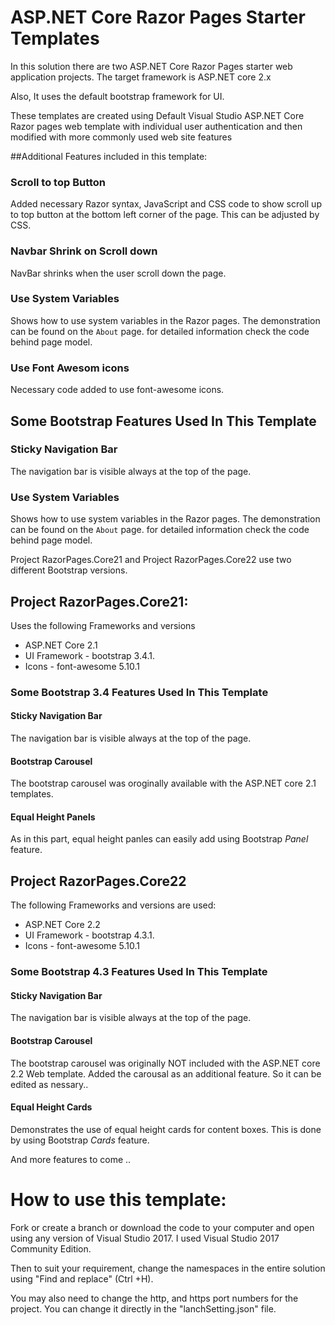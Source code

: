 # ASP.NET Core Razor Pages Starter Templates

In this solution there are two ASP.NET Core Razor Pages starter web application projects. The target framework is ASP.NET core 2.x

Also, It uses the default bootstrap framework for UI.

These templates are created using Default Visual Studio ASP.NET Core Razor pages web template with individual user authentication and then modified with more commonly used web site features

##Additional Features included in this template:

### Scroll to top Button
Added necessary Razor syntax, JavaScript and CSS code to show scroll up to top button at the bottom left corner of the page. This can be adjusted by CSS.

### Navbar Shrink on Scroll down
NavBar shrinks when the user scroll down the page.

### Use System Variables
Shows how to use system variables in the Razor pages. The demonstration can be found on the `About` page. for detailed information check the code behind page model.

### Use Font Awesom icons
Necessary code added to use font-awesome icons.

## Some Bootstrap Features Used In This Template

### Sticky Navigation Bar
The navigation bar is visible always at the top of the page.

### Use System Variables
Shows how to use system variables in the Razor pages. The demonstration can be found on the `About` page. for detailed information check the code behind page model.

Project RazorPages.Core21 and Project RazorPages.Core22 use two different Bootstrap versions.   

## Project RazorPages.Core21:
Uses the following Frameworks and versions
<ul>
  <li>ASP.NET Core 2.1</li>
  <li>UI Framework - bootstrap 3.4.1.</li>
  <li>Icons - font-awesome 5.10.1</li>
</ul>

### Some Bootstrap 3.4 Features Used In This Template

#### Sticky Navigation Bar
The navigation bar is visible always at the top of the page.

#### Bootstrap Carousel
The bootstrap carousel was oroginally available with the ASP.NET core 2.1 templates.

#### Equal Height Panels
As in this part, equal height panles can easily add using Bootstrap <i>Panel</i> feature.

## Project RazorPages.Core22

The following Frameworks and versions are used:
<ul>
  <li>ASP.NET Core 2.2</li>
  <li>UI Framework - bootstrap 4.3.1.</li>
  <li>Icons - font-awesome 5.10.1</li>
</ul>

### Some Bootstrap 4.3 Features Used In This Template


#### Sticky Navigation Bar
The navigation bar is visible always at the top of the page.

#### Bootstrap Carousel
The bootstrap carousel was originally NOT included with the ASP.NET core 2.2 Web template. Added the carousal as an additional feature. So it can be edited as  nessary..

#### Equal Height Cards

Demonstrates the use of equal height cards for content boxes. This is done by using Bootstrap <i>Cards</i> feature. 

And more features to come ..

# How to use this template:

Fork or create a branch or download the code to your computer and open using any version of Visual Studio 2017. I used Visual Studio 2017 Community Edition.

Then to suit your requirement, change the namespaces in the entire solution using "Find and replace" (Ctrl +H).

You may also need to change the http, and https port numbers for the project. You can change it directly in the "lanchSetting.json" file.
